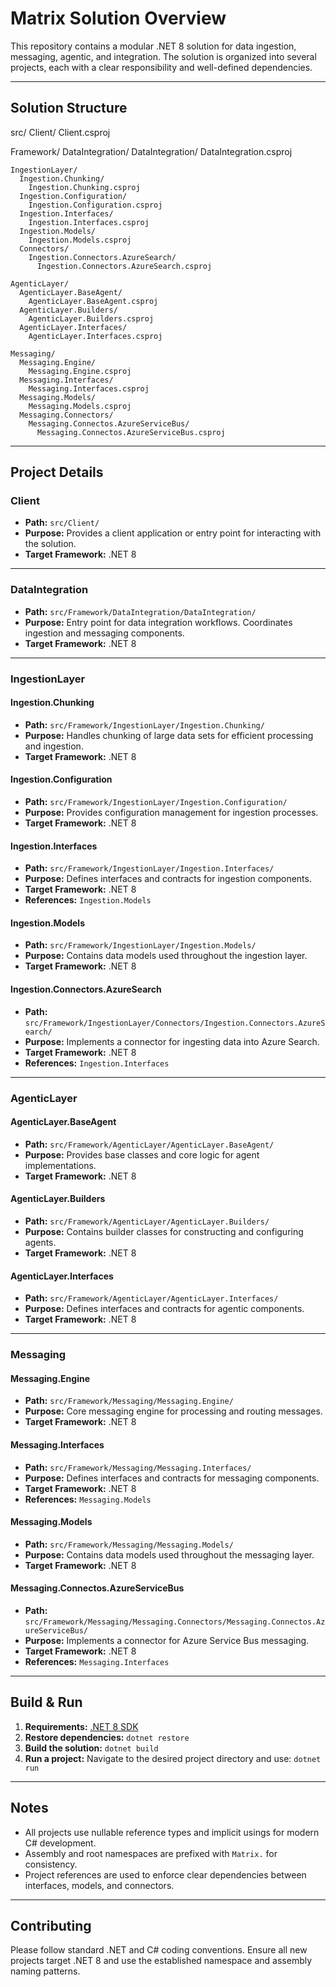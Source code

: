 ﻿# Matrix Solution Overview

This repository contains a modular .NET 8 solution for data ingestion, messaging, agentic, and integration. The solution is organized into several projects, each with a clear responsibility and well-defined dependencies.

---

## Solution Structure
src/
  Client/
    Client.csproj

  Framework/
    DataIntegration/
      DataIntegration/
        DataIntegration.csproj

    IngestionLayer/
      Ingestion.Chunking/
        Ingestion.Chunking.csproj
      Ingestion.Configuration/
        Ingestion.Configuration.csproj
      Ingestion.Interfaces/
        Ingestion.Interfaces.csproj
      Ingestion.Models/
        Ingestion.Models.csproj
      Connectors/
        Ingestion.Connectors.AzureSearch/
          Ingestion.Connectors.AzureSearch.csproj

    AgenticLayer/
      AgenticLayer.BaseAgent/
        AgenticLayer.BaseAgent.csproj
      AgenticLayer.Builders/
        AgenticLayer.Builders.csproj
      AgenticLayer.Interfaces/
        AgenticLayer.Interfaces.csproj

    Messaging/
      Messaging.Engine/
        Messaging.Engine.csproj
      Messaging.Interfaces/
        Messaging.Interfaces.csproj
      Messaging.Models/
        Messaging.Models.csproj
      Messaging.Connectors/
        Messaging.Connectos.AzureServiceBus/
          Messaging.Connectos.AzureServiceBus.csproj
---

## Project Details

### Client

- **Path:** `src/Client/`
- **Purpose:** Provides a client application or entry point for interacting with the solution.
- **Target Framework:** .NET 8

---

### DataIntegration

- **Path:** `src/Framework/DataIntegration/DataIntegration/`
- **Purpose:** Entry point for data integration workflows. Coordinates ingestion and messaging components.
- **Target Framework:** .NET 8

---

### IngestionLayer

#### Ingestion.Chunking

- **Path:** `src/Framework/IngestionLayer/Ingestion.Chunking/`
- **Purpose:** Handles chunking of large data sets for efficient processing and ingestion.
- **Target Framework:** .NET 8

#### Ingestion.Configuration

- **Path:** `src/Framework/IngestionLayer/Ingestion.Configuration/`
- **Purpose:** Provides configuration management for ingestion processes.
- **Target Framework:** .NET 8

#### Ingestion.Interfaces

- **Path:** `src/Framework/IngestionLayer/Ingestion.Interfaces/`
- **Purpose:** Defines interfaces and contracts for ingestion components.
- **Target Framework:** .NET 8
- **References:** `Ingestion.Models`

#### Ingestion.Models

- **Path:** `src/Framework/IngestionLayer/Ingestion.Models/`
- **Purpose:** Contains data models used throughout the ingestion layer.
- **Target Framework:** .NET 8

#### Ingestion.Connectors.AzureSearch

- **Path:** `src/Framework/IngestionLayer/Connectors/Ingestion.Connectors.AzureSearch/`
- **Purpose:** Implements a connector for ingesting data into Azure Search.
- **Target Framework:** .NET 8
- **References:** `Ingestion.Interfaces`

---

### AgenticLayer

#### AgenticLayer.BaseAgent

- **Path:** `src/Framework/AgenticLayer/AgenticLayer.BaseAgent/`
- **Purpose:** Provides base classes and core logic for agent implementations.
- **Target Framework:** .NET 8

#### AgenticLayer.Builders

- **Path:** `src/Framework/AgenticLayer/AgenticLayer.Builders/`
- **Purpose:** Contains builder classes for constructing and configuring agents.
- **Target Framework:** .NET 8

#### AgenticLayer.Interfaces

- **Path:** `src/Framework/AgenticLayer/AgenticLayer.Interfaces/`
- **Purpose:** Defines interfaces and contracts for agentic components.
- **Target Framework:** .NET 8

---

### Messaging

#### Messaging.Engine

- **Path:** `src/Framework/Messaging/Messaging.Engine/`
- **Purpose:** Core messaging engine for processing and routing messages.
- **Target Framework:** .NET 8

#### Messaging.Interfaces

- **Path:** `src/Framework/Messaging/Messaging.Interfaces/`
- **Purpose:** Defines interfaces and contracts for messaging components.
- **Target Framework:** .NET 8
- **References:** `Messaging.Models`

#### Messaging.Models

- **Path:** `src/Framework/Messaging/Messaging.Models/`
- **Purpose:** Contains data models used throughout the messaging layer.
- **Target Framework:** .NET 8

#### Messaging.Connectos.AzureServiceBus

- **Path:** `src/Framework/Messaging/Messaging.Connectors/Messaging.Connectos.AzureServiceBus/`
- **Purpose:** Implements a connector for Azure Service Bus messaging.
- **Target Framework:** .NET 8
- **References:** `Messaging.Interfaces`

---

## Build & Run

1. **Requirements:** [.NET 8 SDK](https://dotnet.microsoft.com/download/dotnet/8.0)
2. **Restore dependencies:** `dotnet restore`
3. **Build the solution:** `dotnet build`
4. **Run a project:**
   Navigate to the desired project directory and use: `dotnet run`

---

## Notes

- All projects use nullable reference types and implicit usings for modern C# development.
- Assembly and root namespaces are prefixed with `Matrix.` for consistency.
- Project references are used to enforce clear dependencies between interfaces, models, and connectors.

---

## Contributing

Please follow standard .NET and C# coding conventions. Ensure all new projects target .NET 8 and use the established namespace and assembly naming patterns.
